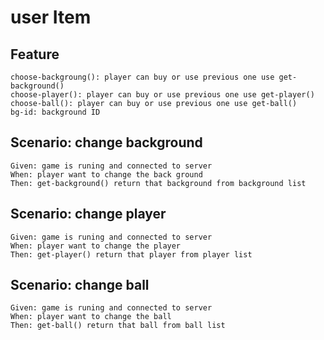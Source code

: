 # user Item

## Feature

    choose-backgroung(): player can buy or use previous one use get-background()
    choose-player(): player can buy or use previous one use get-player()
    choose-ball(): player can buy or use previous one use get-ball()
    bg-id: background ID

## Scenario: change background

    Given: game is runing and connected to server
    When: player want to change the back ground
    Then: get-background() return that background from background list

## Scenario: change player

    Given: game is runing and connected to server
    When: player want to change the player
    Then: get-player() return that player from player list

## Scenario: change ball

    Given: game is runing and connected to server
    When: player want to change the ball
    Then: get-ball() return that ball from ball list
